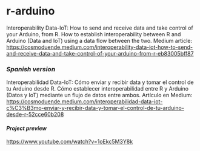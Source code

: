 # r-arduino
Interoperability Data-IoT: How to send and receive data and take control of your Arduino, from R. How to establish interoperability between R and Arduino (Data and IoT) using a data flow between the two. Medium article: https://cosmoduende.medium.com/interoperability-data-iot-how-to-send-and-receive-data-and-take-control-of-your-arduino-from-r-eb83005bff87

### *Spanish version*
Interoperabilidad Data-IoT: Cómo enviar y recibir data y tomar el control de tu Arduino desde R. Cómo establecer interoperabilidad entre R y Arduino (Datos y IoT) mediante un flujo de datos entre ambos. Artículo en Medium: https://cosmoduende.medium.com/interoperabilidad-data-iot-c%C3%B3mo-enviar-y-recibir-data-y-tomar-el-control-de-tu-arduino-desde-r-52cce60b208

#### *Project preview*
https://www.youtube.com/watch?v=1oEkc5M3Y8k
